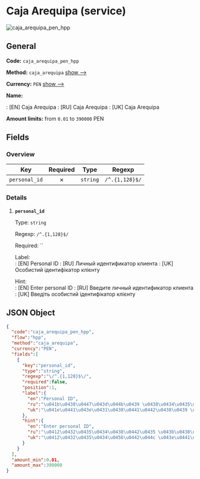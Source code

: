
# Caja Arequipa (service) 
![caja_arequipa_pen_hpp](https://static.openfintech.io/payment_methods/caja_arequipa_pen_hpp/logo.svg?w=400&c=v0.59.26#w200)  

## General 
 
**Code:** `caja_arequipa_pen_hpp` 
 
**Method:** `caja_arequipa` 
 [show -->](/payment-methods/caja_arequipa/) 
 
**Currency:** `PEN` [show -->](/currencies/PEN/) 
 
**Name:** 
 
:	[EN] Caja Arequipa 
:	[RU] Caja Arequipa 
:	[UK] Caja Arequipa 
 
**Amount limits:** from `0.01` to `390000` PEN 

## Fields 

### Overview 

|Key|Required|Type|Regexp| 
|:---:|:---:|:---:|:---:| 
|`personal_id`|✗|`string`|`/^.{1,128}$/`| 
 

### Details 
 
1. **`personal_id`** 
 
	Type: `string` 
 
	Regexp: `/^.{1,128}$/` 
 
	Required: `` 
 
	Label:  
	: [EN] Personal ID 
	: [RU] Личный идентификатор клиента 
	: [UK] Особистий ідентифікатор клієнту 
 
	Hint:  
	: [EN] Enter personal ID 
	: [RU] Введите личный идентификатор клиента 
	: [UK] Введіть особистий ідентифікатор клієнту 
 

## JSON Object 

```json
{
  "code":"caja_arequipa_pen_hpp",
  "flow":"hpp",
  "method":"caja_arequipa",
  "currency":"PEN",
  "fields":[
    {
      "key":"personal_id",
      "type":"string",
      "regexp":"\/^.{1,128}$\/",
      "required":false,
      "position":1,
      "label":{
        "en":"Personal ID",
        "ru":"\u041b\u0438\u0447\u043d\u044b\u0439 \u0438\u0434\u0435\u043d\u0442\u0438\u0444\u0438\u043a\u0430\u0442\u043e\u0440 \u043a\u043b\u0438\u0435\u043d\u0442\u0430",
        "uk":"\u041e\u0441\u043e\u0431\u0438\u0441\u0442\u0438\u0439 \u0456\u0434\u0435\u043d\u0442\u0438\u0444\u0456\u043a\u0430\u0442\u043e\u0440 \u043a\u043b\u0456\u0454\u043d\u0442\u0443"
      },
      "hint":{
        "en":"Enter personal ID",
        "ru":"\u0412\u0432\u0435\u0434\u0438\u0442\u0435 \u043b\u0438\u0447\u043d\u044b\u0439 \u0438\u0434\u0435\u043d\u0442\u0438\u0444\u0438\u043a\u0430\u0442\u043e\u0440 \u043a\u043b\u0438\u0435\u043d\u0442\u0430",
        "uk":"\u0412\u0432\u0435\u0434\u0456\u0442\u044c \u043e\u0441\u043e\u0431\u0438\u0441\u0442\u0438\u0439 \u0456\u0434\u0435\u043d\u0442\u0438\u0444\u0456\u043a\u0430\u0442\u043e\u0440 \u043a\u043b\u0456\u0454\u043d\u0442\u0443"
      }
    }
  ],
  "amount_min":0.01,
  "amount_max":390000
}
```  
